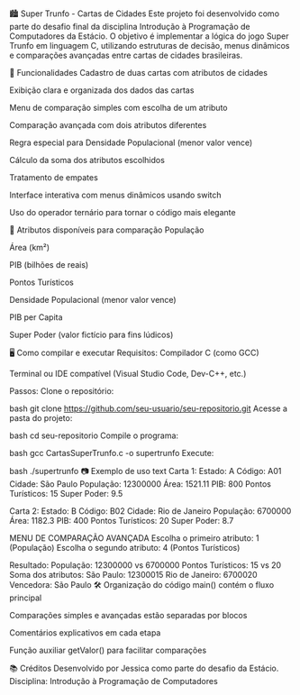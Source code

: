 🏙️ Super Trunfo - Cartas de Cidades
Este projeto foi desenvolvido como parte do desafio final da disciplina Introdução à Programação de Computadores da Estácio. O objetivo é implementar a lógica do jogo Super Trunfo em linguagem C, utilizando estruturas de decisão, menus dinâmicos e comparações avançadas entre cartas de cidades brasileiras.

📌 Funcionalidades
Cadastro de duas cartas com atributos de cidades

Exibição clara e organizada dos dados das cartas

Menu de comparação simples com escolha de um atributo

Comparação avançada com dois atributos diferentes

Regra especial para Densidade Populacional (menor valor vence)

Cálculo da soma dos atributos escolhidos

Tratamento de empates

Interface interativa com menus dinâmicos usando switch

Uso do operador ternário para tornar o código mais elegante

🧠 Atributos disponíveis para comparação
População

Área (km²)

PIB (bilhões de reais)

Pontos Turísticos

Densidade Populacional (menor valor vence)

PIB per Capita

Super Poder (valor fictício para fins lúdicos)

🖥️ Como compilar e executar
Requisitos:
Compilador C (como GCC)

Terminal ou IDE compatível (Visual Studio Code, Dev-C++, etc.)

Passos:
Clone o repositório:

bash
git clone https://github.com/seu-usuario/seu-repositorio.git
Acesse a pasta do projeto:

bash
cd seu-repositorio
Compile o programa:

bash
gcc CartasSuperTrunfo.c -o supertrunfo
Execute:

bash
./supertrunfo
📷 Exemplo de uso
text
Carta 1:
Estado: A
Código: A01
Cidade: São Paulo
População: 12300000
Área: 1521.11
PIB: 800
Pontos Turísticos: 15
Super Poder: 9.5

Carta 2:
Estado: B
Código: B02
Cidade: Rio de Janeiro
População: 6700000
Área: 1182.3
PIB: 400
Pontos Turísticos: 20
Super Poder: 8.7

MENU DE COMPARAÇÃO AVANÇADA
Escolha o primeiro atributo: 1 (População)
Escolha o segundo atributo: 4 (Pontos Turísticos)

Resultado:
População: 12300000 vs 6700000
Pontos Turísticos: 15 vs 20
Soma dos atributos:
São Paulo: 12300015
Rio de Janeiro: 6700020
Vencedora: São Paulo
🛠️ Organização do código
main() contém o fluxo principal

Comparações simples e avançadas estão separadas por blocos

Comentários explicativos em cada etapa

Função auxiliar getValor() para facilitar comparações

📚 Créditos
Desenvolvido por Jessica como parte do desafio da Estácio. Disciplina: Introdução à Programação de Computadores
